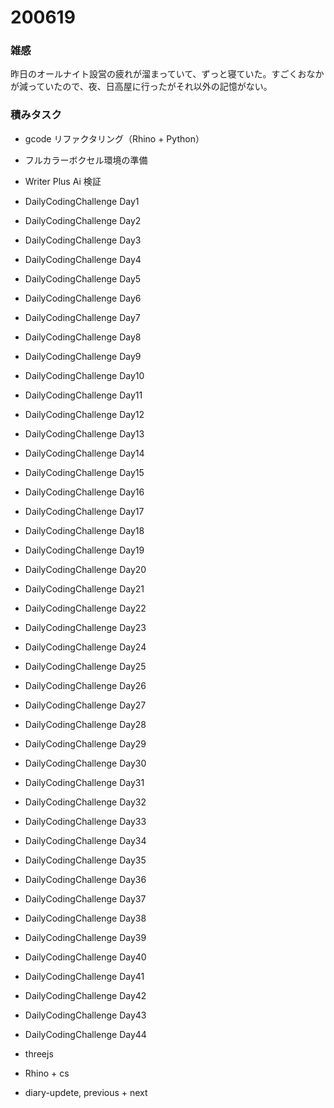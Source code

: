 # 200619  

### 雑感  

昨日のオールナイト設営の疲れが溜まっていて、ずっと寝ていた。すごくおなかが減っていたので、夜、日高屋に行ったがそれ以外の記憶がない。  

### 積みタスク  

- gcode リファクタリング（Rhino + Python）  
- フルカラーボクセル環境の準備  
- Writer Plus Ai 検証  
- DailyCodingChallenge Day1  
- DailyCodingChallenge Day2  
- DailyCodingChallenge Day3  
- DailyCodingChallenge Day4  
- DailyCodingChallenge Day5  
- DailyCodingChallenge Day6  
- DailyCodingChallenge Day7  
- DailyCodingChallenge Day8  
- DailyCodingChallenge Day9  
- DailyCodingChallenge Day10  
- DailyCodingChallenge Day11  
- DailyCodingChallenge Day12  
- DailyCodingChallenge Day13  
- DailyCodingChallenge Day14  
- DailyCodingChallenge Day15  
- DailyCodingChallenge Day16  
- DailyCodingChallenge Day17  
- DailyCodingChallenge Day18  
- DailyCodingChallenge Day19  
- DailyCodingChallenge Day20  
- DailyCodingChallenge Day21  
- DailyCodingChallenge Day22  
- DailyCodingChallenge Day23  
- DailyCodingChallenge Day24  
- DailyCodingChallenge Day25  
- DailyCodingChallenge Day26  
- DailyCodingChallenge Day27  
- DailyCodingChallenge Day28  
- DailyCodingChallenge Day29  
- DailyCodingChallenge Day30  
- DailyCodingChallenge Day31  
- DailyCodingChallenge Day32  
- DailyCodingChallenge Day33  
- DailyCodingChallenge Day34  
- DailyCodingChallenge Day35  
- DailyCodingChallenge Day36  
- DailyCodingChallenge Day37  
- DailyCodingChallenge Day38  
- DailyCodingChallenge Day39  
- DailyCodingChallenge Day40  
- DailyCodingChallenge Day41  
- DailyCodingChallenge Day42  
- DailyCodingChallenge Day43  
- DailyCodingChallenge Day44  

- threejs  
- Rhino + cs  
- diary-updete, previous + next  
